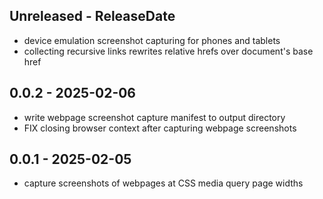 ## Unreleased - ReleaseDate

- device emulation screenshot capturing for phones and tablets
- collecting recursive links rewrites relative hrefs over document's base href

## 0.0.2 - 2025-02-06

- write webpage screenshot capture manifest to output directory
- FIX closing browser context after capturing webpage screenshots

## 0.0.1 - 2025-02-05

- capture screenshots of webpages at CSS media query page widths

[Unreleased]: https://github.com/eighty4/plunder/compare/core-v0.0.2...HEAD
[0.0.2]: https://github.com/eighty4/plunder/compare/core-v0.0.1...core-v0.0.2
[0.0.1]: https://github.com/eighty4/plunder/releases/tag/core-v0.0.1
